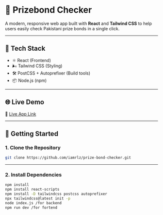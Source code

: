 # 🎯 Prizebond Checker

A modern, responsive web app built with **React** and **Tailwind CSS** to help users easily check Pakistani prize bonds in a single click.

---

## 🔧 Tech Stack

- ⚛️ React (Frontend)
- 🌬️ Tailwind CSS (Styling)
- 🛠️ PostCSS + Autoprefixer (Build tools)
- 📦 Node.js (npm)

---
## 🌐 Live Demo

🔗 [Live App Link](https://iamrlz.github.io/prize-bond-checker/)

---

## 🚀 Getting Started

### 1. Clone the Repository

```bash
git clone https://github.com/iamrlz/prize-bond-checker.git
```

---

### 2. Install Dependencies

```bash
npm install
npm install react-scripts
npm install -D tailwindcss postcss autoprefixer
npx tailwindcss@latest init -p
node index.js /for backend
npm run dev /for fortend
```

